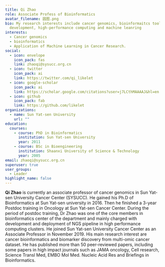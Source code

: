 ```yaml
---
title: Qi Zhao
role: Associate Profess of Bioinformatics
avatar_filename: 圆图.png
bio: My research interests include cancer genomics, bioinformaitcs tool
  development, high-performance computing and machine leanring
interests:
  - Cancer genomics
  - bioinformatics
  - Application of Machine Learning in Cancer Research.
social:
  - icon: envelope
    icon_pack: fas
    link: zhaoqi@sysucc.org.cn
  - icon: twitter
    icon_pack: ai
    link: https://twitter.com/qi_likelet
  - icon: google-scholar
    icon_pack: ai
    link: https://scholar.google.com/citations?user=j7LCthMAAAAJ&hl=en
  - icon: github
    icon_pack: fab
    link: https://github.com/likelet
organizations:
  - name: Sun Yat-sen University
    url: ""
education:
  courses:
    - course: PhD in Bioinformatics
      institution: Sun Yat-sen University
      year: 2011
    - course: BSc in Bioengineering
      institution: Shaanxi University of Science & Technology
      year: 2005
email: zhaoqi@sysucc.org.cn
superuser: true
user_groups:
  - Leader
highlight_name: false
---
```

 **Qi Zhao** is currently an associate professor of cancer genomics in Sun Yat-sen University Cancer Center (SYSUCC). He gained his Ph.D of Bioinformatics at Sun Yat-sen university in 2016.  Then he finished a 3-year Postdoc training in Oncology at Sun Yat-sen Cancer Center. During the period of postdoc training, Dr Zhao was one of the core members in bioinformatics center of the department and mainly charged with development and deployment of NGS pipeline in high performance computing clusters.  He joined Sun Yat-sen University Cancer Center as an Associate Professor in November 2019. His main research interest are cancer bioinformatics and biomarker discovery from multi-omic cancer dataset. He has published more than 50 peer-reviewed papers, including some papers in high impact journals such as JAMA oncology, Cell research, Science Transl Med, EMBO Mol Med. Nucleic Acid Res and Briefings in Bioinformatics.